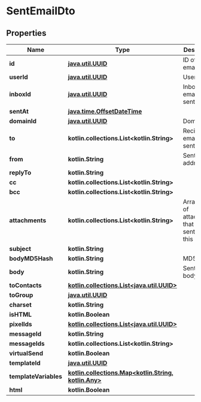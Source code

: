 
# SentEmailDto

## Properties
Name | Type | Description | Notes
------------ | ------------- | ------------- | -------------
**id** | [**java.util.UUID**](java.util.UUID) | ID of sent email | 
**userId** | [**java.util.UUID**](java.util.UUID) | User ID | 
**inboxId** | [**java.util.UUID**](java.util.UUID) | Inbox ID email was sent from | 
**sentAt** | [**java.time.OffsetDateTime**](java.time.OffsetDateTime) |  | 
**domainId** | [**java.util.UUID**](java.util.UUID) | Domain ID |  [optional]
**to** | **kotlin.collections.List&lt;kotlin.String&gt;** | Recipients email was sent to |  [optional]
**from** | **kotlin.String** | Sent from address |  [optional]
**replyTo** | **kotlin.String** |  |  [optional]
**cc** | **kotlin.collections.List&lt;kotlin.String&gt;** |  |  [optional]
**bcc** | **kotlin.collections.List&lt;kotlin.String&gt;** |  |  [optional]
**attachments** | **kotlin.collections.List&lt;kotlin.String&gt;** | Array of IDs of attachments that were sent with this email |  [optional]
**subject** | **kotlin.String** |  |  [optional]
**bodyMD5Hash** | **kotlin.String** | MD5 Hash |  [optional]
**body** | **kotlin.String** | Sent email body |  [optional]
**toContacts** | [**kotlin.collections.List&lt;java.util.UUID&gt;**](java.util.UUID) |  |  [optional]
**toGroup** | [**java.util.UUID**](java.util.UUID) |  |  [optional]
**charset** | **kotlin.String** |  |  [optional]
**isHTML** | **kotlin.Boolean** |  |  [optional]
**pixelIds** | [**kotlin.collections.List&lt;java.util.UUID&gt;**](java.util.UUID) |  |  [optional]
**messageId** | **kotlin.String** |  |  [optional]
**messageIds** | **kotlin.collections.List&lt;kotlin.String&gt;** |  |  [optional]
**virtualSend** | **kotlin.Boolean** |  |  [optional]
**templateId** | [**java.util.UUID**](java.util.UUID) |  |  [optional]
**templateVariables** | [**kotlin.collections.Map&lt;kotlin.String, kotlin.Any&gt;**](kotlin.Any) |  |  [optional]
**html** | **kotlin.Boolean** |  |  [optional]



